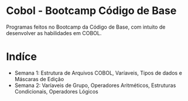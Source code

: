 # Cobol - Bootcamp Código de Base

Programas feitos no Bootcamp da Código de Base, com intuito de desenvolver as habilidades em COBOL.

# Indíce

- Semana 1: Estrutura de Arquivos COBOL, Varíaveis, Tipos de dados e Máscaras de Edição
- Semana 2: Varíaveis de Grupo, Operadores Aritméticos, Estruturas Condicionais, Operadores Lógicos